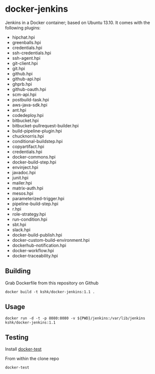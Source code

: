 docker-jenkins
==============

Jenkins in a Docker container; based on Ubuntu 13.10. It comes with the
following plugins:

 * hipchat.hpi
 * greenballs.hpi
 * credentials.hpi
 * ssh-credentials.hpi
 * ssh-agent.hpi
 * git-client.hpi
 * git.hpi
 * github.hpi
 * github-api.hpi
 * ghprb.hpi
 * github-oauth.hpi
 * scm-api.hpi
 * postbuild-task.hpi
 * aws-java-sdk.hpi
 * ant.hpi
 * codedeploy.hpi
 * bitbucket.hpi
 * bitbucket-pullrequest-builder.hpi
 * build-pipeline-plugin.hpi
 * chucknorris.hpi
 * conditional-buildstep.hpi
 * copyartifact.hpi
 * credentials.hpi
 * docker-commons.hpi
 * docker-build-step.hpi
 * envinject.hpi
 * javadoc.hpi
 * junit.hpi
 * mailer.hpi
 * matrix-auth.hpi
 * mesos.hpi
 * parameterized-trigger.hpi
 * pipeline-build-step.hpi
 * r.hpi
 * role-strategy.hpi
 * run-condition.hpi
 * sbt.hpi
 * slack.hpi
 * docker-build-publish.hpi
 * docker-custom-build-environment.hpi
 * dockerhub-notification.hpi
 * docker-workflow.hpi
 * docker-traceability.hpi


Building
--------

Grab Dockerfile from this repository on Github

    docker build -t kshk/docker-jenkins:1.1 .


Usage
-----
 
    docker run -d -t -p 8080:8080 -v ${PWD}/jenkins:/var/lib/jenkins kshk/docker-jenkins:1.1

Testing
-------

Install [docker-test](https://github.com/wblankenship/docker-test)

From within the clone repo

    docker-test
